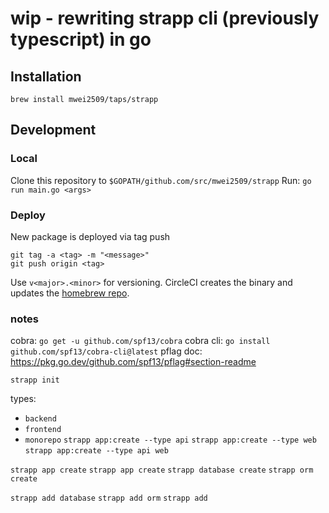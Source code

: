 # wip - rewriting strapp cli (previously typescript) in go

## Installation
```
brew install mwei2509/taps/strapp
```

## Development
### Local
Clone this repository to `$GOPATH/github.com/src/mwei2509/strapp`
Run: `go run main.go <args>`

### Deploy
New package is deployed via tag push
```
git tag -a <tag> -m "<message>"
git push origin <tag>
```

Use `v<major>.<minor>` for versioning.  CircleCI creates the binary and updates the [homebrew repo](https://github.com/mwei2509/homebrew-taps).

### notes
cobra: `go get -u github.com/spf13/cobra`
cobra cli: `go install github.com/spf13/cobra-cli@latest`
pflag doc: https://pkg.go.dev/github.com/spf13/pflag#section-readme

`strapp init`

types:

- `backend`
- `frontend`
- `monorepo`
  `strapp app:create --type api`
  `strapp app:create --type web`
  `strapp app:create --type api web`

`strapp app create`
`strapp app create`
`strapp database create`
`strapp orm create`

`strapp add database`
`strapp add orm`
`strapp add`
